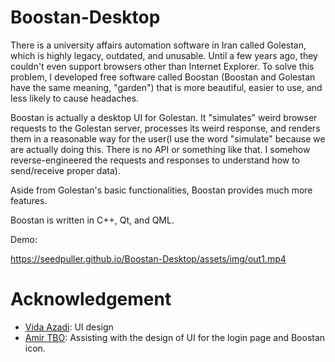 # Boostan-Desktop

There is a university affairs automation software in Iran called Golestan, which is highly legacy, outdated, and unusable. Until a few years ago, they couldn't even support browsers other than Internet Explorer.
To solve this problem, I developed free software called Boostan (Boostan and Golestan have the same meaning, "garden") that is more beautiful, easier to use, and less likely to cause headaches.

Boostan is actually a desktop UI for Golestan. It "simulates" weird browser requests to the Golestan server, processes its weird response, and renders them in a reasonable way for the user(I use the word "simulate" because we are actually doing this. There is no API or something like that. I somehow reverse-engineered the requests and responses to understand how to send/receive proper data).

Aside from Golestan's basic functionalities, Boostan provides much more features.

Boostan is written in C++, Qt, and QML.

Demo:

https://seedpuller.github.io/Boostan-Desktop/assets/img/out1.mp4

# Acknowledgement

- [Vida Azadi](mailto:azadivida@gmail.com): UI design
- [Amir TBO](https://t.me/TheBurningOne): Assisting with the design of UI for the login page and Boostan icon.
